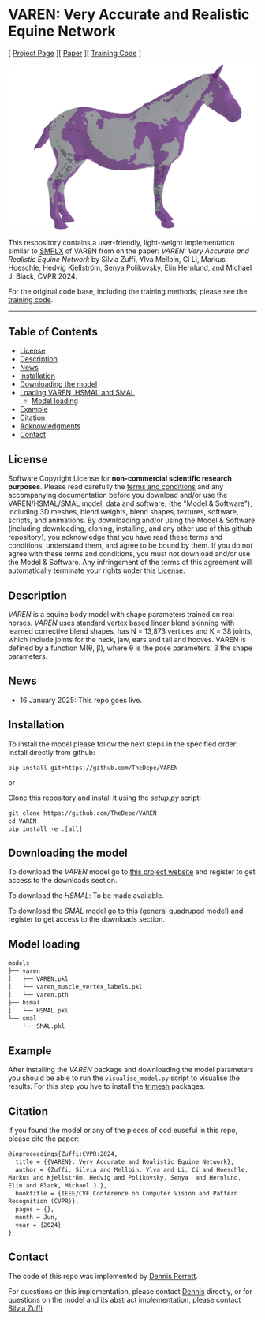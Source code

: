 # VAREN: Very Accurate and Realistic Equine Network

[ [Project Page](https://varen.is.tue.mpg.de/) ][ [Paper](https://openaccess.thecvf.com/content/CVPR2024/papers/Zuffi_VAREN_Very_Accurate_and_Realistic_Equine_Network_CVPR_2024_paper.pdf) ][ [Training Code](https://github.com/silviazuffi/varen) ]

![Mesh Image](images/horse_mesh_overlay.png)

This respository contains a user-friendly, light-weight implementation similar to [SMPLX](https://github.com/vchoutas/smplx/) of VAREN from on the paper: *VAREN: Very Accurate and Realistic Equine Network* by Silvia Zuffi, Ylva Mellbin, Ci Li, Markus Hoeschle, Hedvig Kjellström, Senya Polikovsky, Elin Hernlund, and Michael J. Black, CVPR 2024.


For the original code base, including the training methods, please see the [training code](https://github.com/silviazuffi/varen).

---

## Table of Contents
  * [License](#license)
  * [Description](#description)
  * [News](#news)
  * [Installation](#installation)
  * [Downloading the model](#downloading-the-model)
  * [Loading VAREN, HSMAL and SMAL](#loading-VAREN-HSMAL-and-SMAL) 
    * [Model loading](#model-loading)
  * [Example](#example)
  * [Citation](#citation)
  * [Acknowledgments](#acknowledgments)
  * [Contact](#contact)

## License

Software Copyright License for **non-commercial scientific research purposes**.
Please read carefully the [terms and conditions](https://github.com/vchoutas/VAREN/blob/master/LICENSE) and any accompanying documentation before you download and/or use the VAREN/HSMAL/SMAL model, data and software, (the "Model & Software"), including 3D meshes, blend weights, blend shapes, textures, software, scripts, and animations. By downloading and/or using the Model & Software (including downloading, cloning, installing, and any other use of this github repository), you acknowledge that you have read these terms and conditions, understand them, and agree to be bound by them. If you do not agree with these terms and conditions, you must not download and/or use the Model & Software. Any infringement of the terms of this agreement will automatically terminate your rights under this [License](./LICENSE).


## Description

*VAREN* is a equine body model with shape parameters trained on real horses. *VAREN* uses standard vertex based linear blend skinning with learned corrective blend
shapes, has N = 13,873 vertices and K = 38 joints,
which include joints for the neck, jaw, ears and tail and hooves. 
VAREN is defined by a function M(θ, β), where θ is the pose parameters, β the shape parameters.

## News

- 16 January 2025: This repo goes live.

## Installation

To install the model please follow the next steps in the specified order:
Install directly from github: 
```Shell
pip install git+https://github.com/TheDepe/VAREN
```
or

Clone this repository and install it using the *setup.py* script: 
```Shell
git clone https://github.com/TheDepe/VAREN
cd VAREN
pip install -e .[all] 
```

## Downloading the model

To download the *VAREN* model go to [this project website](https://varen.is.tue.mpg.de/) and register to get access to the downloads section. 

To download the *HSMAL*: To be made available. 

To download the *SMAL* model go to [this](https://smal.is.tue.mpg.de/) (general quadruped model) and register to get access to the downloads section. 


## Model loading
```
models
├── varen
│   ├── VAREN.pkl
│   └── varen_muscle_vertex_labels.pkl
│   └── varen.pth
├── hsmal
│   └── HSMAL.pkl
└── smal
    └── SMAL.pkl
```

## Example

After installing the *VAREN* package and downloading the model parameters you should be able to run the `visualise_model.py` script to visualise the results. For this step you hve to install the [trimesh](https://trimsh.org/) packages.

## Citation

If you found the model or any of the pieces of cod euseful in this repo, please cite the paper:

```
@inproceedings{Zuffi:CVPR:2024,  
  title = {{VAREN}: Very Accurate and Realistic Equine Network},  
  author = {Zuffi, Silvia and Mellbin, Ylva and Li, Ci and Hoeschle, Markus and Kjellström, Hedvig and Polikovsky, Senya  and Hernlund, Elin and Black, Michael J.},  
  booktitle = {IEEE/CVF Conference on Computer Vision and Pattern Recognition (CVPR)},  
  pages = {},
  month = Jun,
  year = {2024}
}

```
## Contact

The code of this repo was implemented by [Dennis Perrett](dennis.perrett@tuebingen.mpg.de).

For questions on this implementation, please contact [Dennis](dennis.perrett@tuebingen.mpg.de) directly, or for questions on the model and its abstract implementation, please contact [Silvia Zuffi](silvia.zuffi@tuebingen.mpg.de)